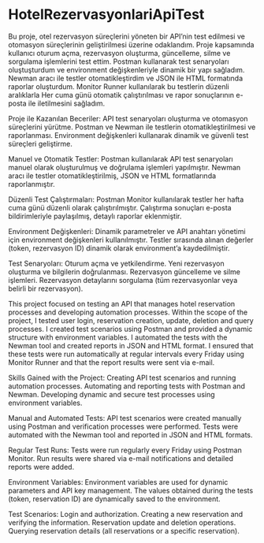 # HotelRezervasyonlariApiTest
Bu proje, otel rezervasyon süreçlerini yöneten bir API’nin test edilmesi ve otomasyon süreçlerinin geliştirilmesi üzerine odaklandım. Proje kapsamında kullanıcı oturum açma, rezervasyon oluşturma, güncelleme, silme ve sorgulama işlemlerini test ettim. Postman kullanarak test senaryoları oluştuşturdum ve environment değişkenleriyle dinamik bir yapı sağladım. Newman aracı ile testler otomatikleştirdim ve JSON ile HTML formatında raporlar oluşturdum. Monitor Runner kullanılarak bu testlerin düzenli aralıklarla Her cuma günü otomatik çalıştırılması ve rapor sonuçlarının e-posta ile iletilmesini sağladım. 

Proje ile Kazanılan Beceriler:
API test senaryoları oluşturma ve otomasyon süreçlerini yürütme.
Postman ve Newman ile testlerin otomatikleştirilmesi ve raporlanması.
Environment değişkenleri kullanarak dinamik ve güvenli test süreçleri geliştirme.

Manuel ve Otomatik Testler:
Postman kullanılarak API test senaryoları manuel olarak oluşturulmuş ve doğrulama işlemleri yapılmıştır.
Newman aracı ile testler otomatikleştirilmiş, JSON ve HTML formatlarında raporlanmıştır.

Düzenli Test Çalıştırmaları:
Postman Monitor kullanılarak testler her hafta cuma günü düzenli olarak çalıştırılmıştır.
Çalıştırma sonuçları e-posta bildirimleriyle paylaşılmış, detaylı raporlar eklenmiştir.

Environment Değişkenleri:
Dinamik parametreler ve API anahtarı yönetimi için environment değişkenleri kullanılmıştır.
Testler sırasında alınan değerler (token, rezervasyon ID) dinamik olarak environment’a kaydedilmiştir.

Test Senaryoları:
Oturum açma ve yetkilendirme.
Yeni rezervasyon oluşturma ve bilgilerin doğrulanması.
Rezervasyon güncelleme ve silme işlemleri.
Rezervasyon detaylarını sorgulama (tüm rezervasyonlar veya belirli bir rezervasyon).



This project focused on testing an API that manages hotel reservation processes and developing automation processes. Within the scope of the project, I tested user login, reservation creation, update, deletion and query processes. I created test scenarios using Postman and provided a dynamic structure with environment variables. I automated the tests with the Newman tool and created reports in JSON and HTML format. I ensured that these tests were run automatically at regular intervals every Friday using Monitor Runner and that the report results were sent via e-mail.

Skills Gained with the Project: Creating API test scenarios and running automation processes. Automating and reporting tests with Postman and Newman. Developing dynamic and secure test processes using environment variables.

Manual and Automated Tests: API test scenarios were created manually using Postman and verification processes were performed. Tests were automated with the Newman tool and reported in JSON and HTML formats.

Regular Test Runs: Tests were run regularly every Friday using Postman Monitor. Run results were shared via e-mail notifications and detailed reports were added.

Environment Variables: Environment variables are used for dynamic parameters and API key management. The values ​​obtained during the tests (token, reservation ID) are dynamically saved to the environment.

Test Scenarios: Login and authorization. Creating a new reservation and verifying the information. Reservation update and deletion operations. Querying reservation details (all reservations or a specific reservation).
